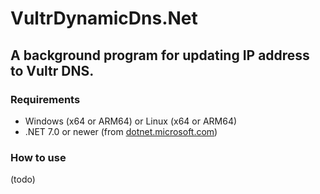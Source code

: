 # VultrDynamicDns.Net
## A background program for updating IP address to Vultr DNS.

### Requirements
- Windows (x64 or ARM64) or Linux (x64 or ARM64)
- .NET 7.0 or newer (from [dotnet.microsoft.com](https://dotnet.microsoft.com/))

### How to use

(todo)
